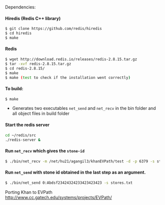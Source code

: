 Dependencies:

#### Hiredis (Redis C++ library)
```sh
$ git clone https://github.com/redis/hiredis
$ cd hiredis
$ make
```
#### Redis
```sh
$ wget http://download.redis.io/releases/redis-2.8.15.tar.gz
$ tar -xvf redis-2.8.15.tar.gz
$ cd redis-2.8.15/
$ make
$ make (test to check if the installation went correctly)
```

#### To build:
```sh
$ make
```

* Generates two executables `net_send` and `net_recv` in the bin folder 
and all object files in build folder

#### Start the redis server 
```sh
cd ~/redis/src 
./redis-server & 
```
#### Run `net_recv`  which gives the `stone-id`
```sh
$ ./bin/net_recv -m /net/hu21/agangil3/khanEVPath/test -d -p 6379 -s stores.txt
```

#### Run `net_send` with stone id obtained in the last step as an argument.
```sh
$ ./bin/net_send 0:Abdsf23424324233423423423 -s stores.txt
```

Porting Khan to EVPath http://www.cc.gatech.edu/systems/projects/EVPath/
